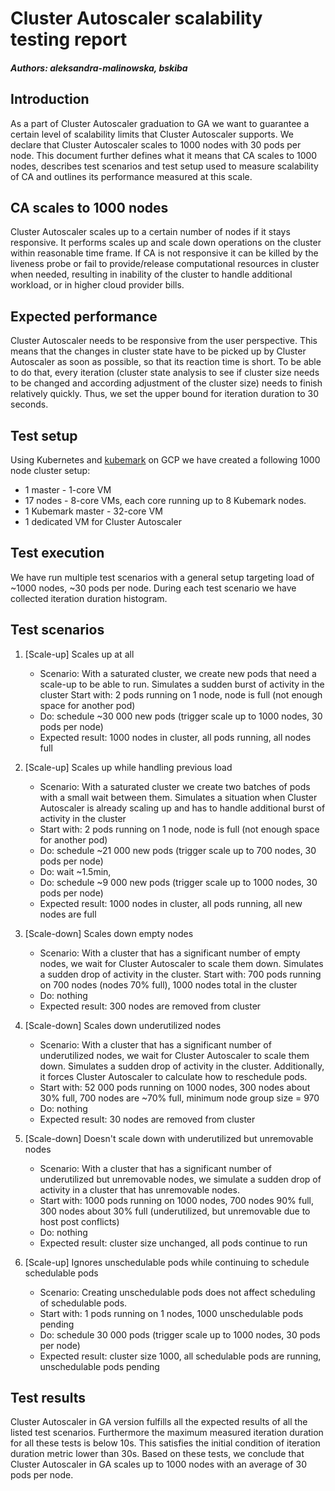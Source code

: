 # Cluster Autoscaler scalability testing report
##### Authors: aleksandra-malinowska, bskiba

## Introduction

As a part of Cluster Autoscaler graduation to GA we want to guarantee a certain level of scalability limits that Cluster Autoscaler supports. We declare that Cluster Autoscaler scales to 1000 nodes with 30 pods per node. This document further defines what it means that CA scales to 1000 nodes, describes test scenarios and test setup used to measure scalability of CA and outlines its performance measured at this scale.

## CA scales to 1000 nodes

Cluster Autoscaler scales up to a certain number of nodes if it stays responsive. It performs scales up and scale down operations on the cluster within reasonable time frame. If CA is not responsive it can be killed by the liveness probe or fail to provide/release computational resources in cluster when needed, resulting in inability of the cluster to handle additional workload, or in higher cloud provider bills.

## Expected performance

Cluster Autoscaler needs to be responsive from the user perspective. This means that the changes in cluster state have to be picked up by Cluster Autoscaler as soon as possible, so that its reaction time is short. To be able to do that, every iteration (cluster state analysis to see if cluster size needs to be changed and according adjustment of the cluster size) needs to finish relatively quickly. Thus, we set the upper bound for iteration duration to 30 seconds.

## Test setup

Using Kubernetes and [kubemark](https://github.com/kubernetes/community/blob/master/contributors/design-proposals/scalability/kubemark.md) on GCP we have created a following 1000 node cluster setup:
* 1 master - 1-core VM
* 17 nodes - 8-core VMs, each core running up to 8 Kubemark nodes.
* 1 Kubemark master - 32-core VM
* 1 dedicated VM for Cluster Autoscaler

## Test execution

We have run multiple test scenarios with a general setup targeting load of ~1000 nodes, ~30 pods per node. During each test scenario we have collected iteration duration histogram.

## Test scenarios

1. [Scale-up] Scales up at all
	 * Scenario: With a saturated cluster, we create new pods that need a scale-up to be able to run. Simulates a sudden burst of activity in the cluster
	 Start with: 2 pods running on 1 node, node is full (not enough space for another pod)
	 * Do: schedule ~30 000 new pods (trigger scale up to 1000 nodes, 30 pods per node)
	 * Expected result: 1000 nodes in cluster, all pods running, all nodes full

2. [Scale-up] Scales up while handling previous load
	 * Scenario: With a saturated cluster we create two batches of pods with a small wait between them. Simulates a situation when Cluster Autoscaler is already scaling up and has to handle additional burst of activity in the cluster
	 * Start with: 2 pods running on 1 node, node is full (not enough space for another pod)
	 * Do: schedule ~21 000 new pods (trigger scale up to 700 nodes, 30 pods per node)
	 * Do: wait ~1.5min,
	 * Do: schedule ~9 000 new pods (trigger scale up to 1000 nodes, 30 pods per node)
	 * Expected result: 1000 nodes in cluster, all pods running, all new nodes are full

3. [Scale-down] Scales down empty nodes
	 * Scenario: With a cluster that has a significant number of empty nodes, we wait for Cluster Autoscaler  to scale them down. Simulates a sudden drop of activity in the cluster.
	 Start with: 700 pods running on 700 nodes (nodes 70% full), 1000 nodes total in the cluster
	 * Do: nothing
	 * Expected result: 300 nodes are removed from cluster

4. [Scale-down] Scales down underutilized nodes
	 * Scenario: With a cluster that has a significant number of underutilized nodes, we wait for Cluster Autoscaler to scale them down. Simulates a sudden drop of activity in the cluster. Additionally, it forces Cluster Autoscaler to calculate how to reschedule pods.
   * Start with: 52 000 pods running on 1000 nodes, 300 nodes about 30% full, 700 nodes are ~70% full, minimum node group size = 970
   * Do: nothing
   * Expected result: 30 nodes are removed from cluster

5. [Scale-down] Doesn't scale down with underutilized but unremovable nodes
   * Scenario: With a cluster that has a significant number of underutilized but unremovable nodes, we simulate a sudden drop of activity in a cluster that has unremovable nodes.
   * Start with: 1000 pods running on 1000 nodes, 700 nodes 90% full, 300 nodes about 30% full (underutilized, but unremovable due to host post conflicts)
   * Do: nothing
   * Expected result: cluster size unchanged, all pods continue to run

6. [Scale-up] Ignores unschedulable pods while continuing to schedule schedulable pods
	 * Scenario: Creating unschedulable pods does not affect scheduling of schedulable pods.
   * Start with: 1 pods running on 1 nodes, 1000 unschedulable pods pending
   * Do: schedule 30 000 pods (trigger scale up to 1000 nodes, 30 pods per node)
   * Expected result: cluster size 1000, all schedulable pods are running, unschedulable pods pending

## Test results

Cluster Autoscaler in GA version fulfills all the expected results of all the listed test scenarios. Furthermore the maximum measured iteration duration for all these tests is below 10s. This satisfies the initial condition of iteration duration metric lower than 30s. Based on these tests, we conclude that Cluster Autoscaler in GA scales up to 1000 nodes with an average of 30 pods per node.
